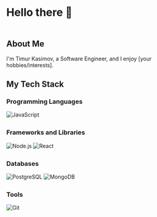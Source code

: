 # Hello there 👋
<img src="gradient.gif" width="100%" height="5px">

## About Me

I'm Timur Kasimov, a Software Engineer, and I enjoy [your hobbies/interests].

## My Tech Stack

### Programming Languages

![JavaScript](https://img.shields.io/badge/-JavaScript-F7DF1E?style=flat-square&logo=javascript&logoColor=black)
<img src="gradient.gif" width="100%" height="5px">


### Frameworks and Libraries

![Node.js](https://img.shields.io/badge/-Node.js-339933?style=flat-square&logo=node.js&logoColor=white) 
![React](https://img.shields.io/badge/-React-61DAFB?style=flat-square&logo=react&logoColor=white)
<img src="gradient.gif" width="100%" height="5px">


### Databases

![PostgreSQL](https://img.shields.io/badge/-PostgreSQL-336791?style=flat-square&logo=postgresql&logoColor=white) 
![MongoDB](https://img.shields.io/badge/-MongoDB-47A248?style=flat-square&logo=mongodb&logoColor=white)
<img src="gradient.gif" width="100%" height="5px">


### Tools

![Git](https://img.shields.io/badge/-Git-F05032?style=flat-square&logo=git&logoColor=white) 
<img src="gradient.gif" width="100%" height="5px">


